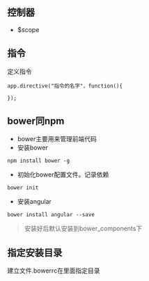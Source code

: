 ## 控制器
- $scope
## 指令
定义指令
```
app.directive("指令的名字"，function(){
    
});
```


## bower同npm
- bower主要用来管理前端代码
- 安装bower
```
npm install bower -g
```
- 初始化bower配置文件。记录依赖
```
bower init 
```
- 安装angular
```
bower install angular --save
```

> 安装好后默认安装到bower_components下

## 指定安装目录
建立文件.bowerrc在里面指定目录